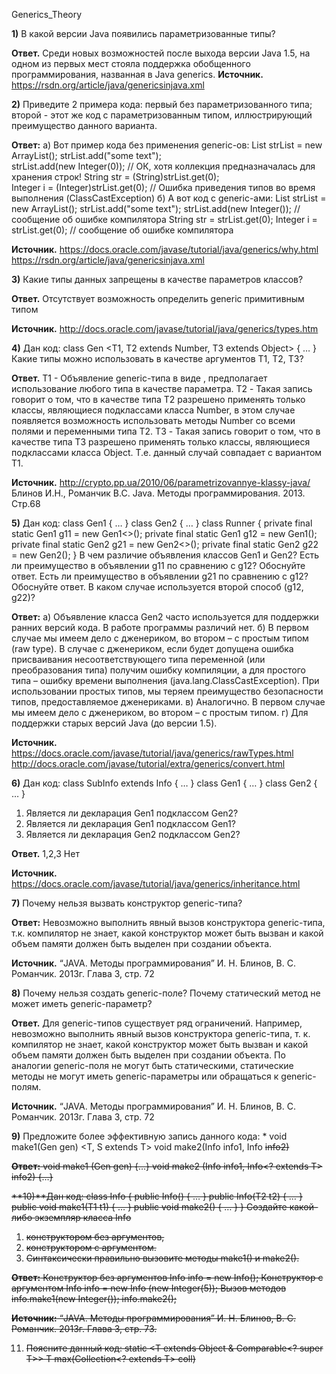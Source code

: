 Generics_Theory


**1)** В какой версии Java появились параметризованные типы?

**Ответ.** Среди новых возможностей после выхода версии Java 1.5, на одном из первых мест стояла поддержка обобщенного программирования, названная в Java generics.
**Источник.** https://rsdn.org/article/java/genericsinjava.xml

**2)** Приведите 2 примера кода: первый без параметризованного типа; второй - этот же код с параметризованным типом, иллюстрирующий преимущество данного варианта. 

**Ответ:**
   а) Вот пример кода без применения generic-ов:
   List strList = new ArrayList();
   strList.add("some text");    
   strList.add(new Integer(0)); // ОК, хотя коллекция предназначалась для хранения                              	                                                строк!
   String str = (String)strList.get(0);    
   Integer i = (Integer)strList.get(0); // Ошибка приведения типов во время      	                              	                                                        выполнения (ClassCastException)
   б) А вот код с generic-ами:
   List<String> strList = new ArrayList<String>();
   strList.add("some text");
   strList.add(new Integer());  // сообщение об ошибке компилятора
   String str = strList.get(0);
   Integer i = strList.get(0);  // сообщение об ошибке компилятора

**Источник.** https://docs.oracle.com/javase/tutorial/java/generics/why.html
   https://rsdn.org/article/java/genericsinjava.xml

**3)** Какие типы данных запрещены в качестве параметров классов?
   
**Ответ.** Отсутствует возможность определить generic примитивным типом
   
**Источник.** http://docs.oracle.com/javase/tutorial/java/generics/types.htm

**4)** Дан код:
   class Gen <T1, T2 extends Number, T3 extends Object> { … }
   Какие типы можно использовать в качестве аргументов T1, T2, T3?
   
**Ответ.**
   Т1 - Объявление generic-типа в виде <T1>, предполагает использование любого типа в качестве параметра.
   T2 - Такая запись говорит о том, что в качестве типа Т2 разрешено применять только классы, являющиеся подклассами класса Number, в этом случае появляется возможность использовать методы Number со всеми полями и переменными типа Т2.
   T3 - Такая запись говорит о том, что в качестве типа Т3 разрешено применять только классы, являющиеся подклассами класса Object. Т.е. данный случай совпадает с вариантом T1.
   
**Источник.** http://crypto.pp.ua/2010/06/parametrizovannye-klassy-java/
   Блинов И.Н., Романчик В.С. Java. Методы программирования. 2013. Стр.68


**5)** Дан код:
   class Gen1 <T> { … }
   class Gen2 <T extends Object> { … }
   class Runner {
   private final static Gen1<Object> g11 = new Gen1<>();
   private final static Gen1 g12 = new Gen1();
   private final static Gen2<Object> g21 = new Gen2<>();
   private final static Gen2 g22 = new Gen2();
   }
   В чем различие объявления классов Gen1 и Gen2?
   Есть ли преимущество в объявлении g11 по сравнению с g12? Обоснуйте ответ.
   Есть ли преимущество в объявлении g21 по сравнению с  g12? Обоснуйте ответ.
   В каком случае используется второй способ (g12, g22)?
   
**Ответ:**
   а) Объявление класса Gen2 часто используется для поддержки ранних версий кода. В работе программы различий нет.
   б) В первом случае мы имеем дело с дженериком, во втором – с простым типом (raw type). В случае с дженериком, если будет допущена ошибка присваивания несоответствующего типа переменной (или преобразования типа) получим ошибку компиляции, а для простого типа – ошибку времени выполнения (java.lang.ClassCastException). При использовании простых типов, мы теряем преимущество безопасности типов, предоставляемое дженериками.
   в) Аналогично. В первом случае мы имеем дело с дженериком, во втором – с простым типом.
   г) Для поддержки старых версий Java (до версии 1.5).
   
**Источник.** https://docs.oracle.com/javase/tutorial/java/generics/rawTypes.html
   http://docs.oracle.com/javase/tutorial/extra/generics/convert.html

**6)** Дан код:
   class SubInfo extends Info { … }
   class Gen1 <T> { … }
   class Gen2 <T extends Info> { … }
1.	Является ли декларация Gen1<Info> подклассом Gen2<Info>?
2.	Является ли декларация Gen1<SubInfo> подклассом Gen1<Info>?
3.	Является ли декларация Gen2<SubInfo> подклассом Gen2<Info>?
      
**Ответ.** 1,2,3 Нет
      
**Источник.** https://docs.oracle.com/javase/tutorial/java/generics/inheritance.html

**7)** Почему нельзя вызвать конструктор generic-типа?
   
**Ответ:**
   Невозможно выполнить явный вызов конструктора generic-типа, т.к. компилятор не знает, какой конструктор может быть вызван и какой объем памяти должен быть выделен при создании объекта.
   
**Источник.**
   “JAVA. Методы программирования” И. Н. Блинов, В. С. Романчик. 2013г.
   Глава 3, стр. 72

**8)** Почему нельзя создать generic-поле?
   Почему статический метод не может иметь generic-параметр?
   
**Ответ.**
   Для generic-типов существует ряд ограничений. Например, невозможно выполнить явный вызов конструктора generic-типа, т. к. компилятор не знает, какой конструктор может быть вызван и какой объем памяти должен быть выделен при создании объекта. По аналогии generic-поля не могут быть статическими, статические методы не могут иметь generic-параметры или обращаться к generic-полям.
   
**Источник.**
   “JAVA. Методы программирования” И. Н. Блинов, В. С. Романчик. 2013г.
   Глава 3, стр. 72

**9)** Предложите более эффективную запись данного кода:
   *<T> void make1(Gen <T extends Object> gen) 
   <T, S extends T> void make2(Info <T> info1, Info <S> info2)
   
**Ответ:**
   <T> void make1 (Gen <T> gen) {…}
   <T> void make2 (Info<T> info1, Info<? extends T> info2) {…}

**10)**Дан код:
class Info {
public <T1> Info() { … }
public <T2> Info(T2 t2) { … }
public <T1> void make1(T1 t1) { … }
public <T3> void make2() { … }
}
Создайте какой-либо экземпляр класса Info
1.	конструктором без аргументов,
2.	конструктором с аргументом.
3.	Синтаксически правильно вызовите методы make1() и make2().

**Ответ:**
Конструктор без аргументов
      Info info = new <Integer> Info();
Конструктор с аргументом
      Info info = new Info (new Integer(5));
Вызов методов
      info.make1(new Integer());
      info.<Integer>make2();

**Источник:** “JAVA. Методы программирования” И. Н. Блинов, В. С. Романчик. 2013г.
Глава 3, стр. 73.


11) Поясните данный код:
    static <T extends Object & Comparable<? super T>> T max(Collection<? extends T> coll)

